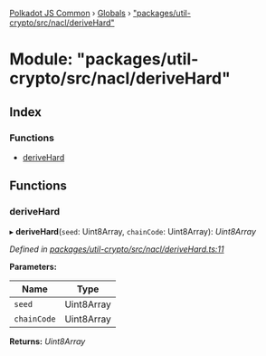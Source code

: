 [Polkadot JS Common](../README.md) › [Globals](../globals.md) › ["packages/util-crypto/src/nacl/deriveHard"](_packages_util_crypto_src_nacl_derivehard_.md)

# Module: "packages/util-crypto/src/nacl/deriveHard"

## Index

### Functions

* [deriveHard](_packages_util_crypto_src_nacl_derivehard_.md#derivehard)

## Functions

###  deriveHard

▸ **deriveHard**(`seed`: Uint8Array, `chainCode`: Uint8Array): *Uint8Array*

*Defined in [packages/util-crypto/src/nacl/deriveHard.ts:11](https://github.com/polkadot-js/common/blob/038ef42f/packages/util-crypto/src/nacl/deriveHard.ts#L11)*

**Parameters:**

Name | Type |
------ | ------ |
`seed` | Uint8Array |
`chainCode` | Uint8Array |

**Returns:** *Uint8Array*
